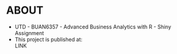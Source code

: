 # ABOUT

- UTD - BUAN6357 - Advanced Business Analytics with R - Shiny Assignment
- This project is published at:  
LINK
